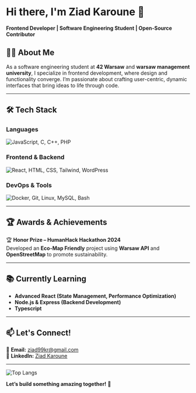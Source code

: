 # Hi there, I'm Ziad Karoune 👋  

**Frontend Developer | Software Engineering Student | Open-Source Contributor**  

## 👨‍💻 About Me  

As a software engineering student at **42 Warsaw** and **warsaw management university**, I specialize in frontend development, where design and functionality converge. I’m passionate about crafting user-centric, dynamic interfaces that bring ideas to life through code. 

---

## 🛠️ Tech Stack  

### **Languages**  
<p align="left">  
  <img src="https://skillicons.dev/icons?i=js,c,cpp,php" alt="JavaScript, C, C++, PHP" />  
</p>  

### **Frontend & Backend**  
<p align="left">  
  <img src="https://skillicons.dev/icons?i=react,html,css,tailwind,wordpress" alt="React, HTML, CSS, Tailwind, WordPress" />  
</p>  

### **DevOps & Tools**  
<p align="left">  
  <img src="https://skillicons.dev/icons?i=docker,git,linux,mysql,bash" alt="Docker, Git, Linux, MySQL, Bash" />  
</p>  

---

## 🏆 Awards & Achievements  

🏆 **Honor Prize – HumanHack Hackathon 2024**  
Developed an **Eco-Map Friendly** project using **Warsaw API** and **OpenStreetMap** to promote sustainability.  

---

## 📚 Currently Learning  

- **Advanced React (State Management, Performance Optimization)**  
- **Node.js & Express (Backend Development)**  
- **Typescript**  

---

## 📫 Let's Connect!  

📧 **Email:** [ziad99kr@gmail.com](mailto:ziad99kr@gmail.com)  
💼 **LinkedIn:** [Ziad Karoune](https://www.linkedin.com/in/ziad-karoune/)

---
![Top Langs](https://github-readme-stats.vercel.app/api/top-langs/?username=yourusername&layout=compact&theme=dracula&hide_border=true)  

**Let’s build something amazing together!** 🚀  
